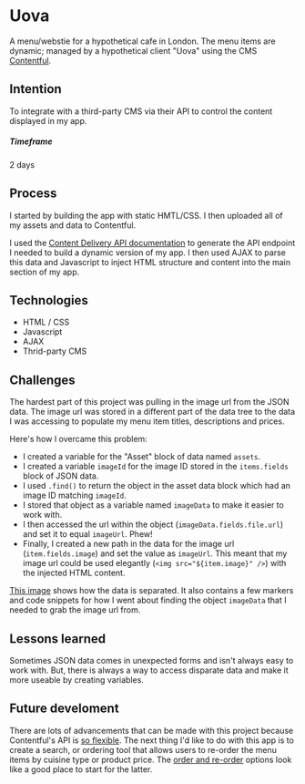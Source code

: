 # Uova
A menu/webstie for a hypothetical cafe in London. The menu items are dynamic; managed by a hypothetical client "Uova" using the CMS [Contentful](https://www.contentful.com).

## Intention
To integrate with a third-party CMS via their API to control the content displayed in my app.  

##### Timeframe
2 days

## Process
I started by building the app with static HMTL/CSS. I then uploaded all of my assets and data to Contentful. 

I used the [Content Delivery API documentation](https://www.contentful.com/developers/docs/references/content-delivery-api/) to generate the API endpoint I needed to build a dynamic version of my app. I then used AJAX to parse this data and Javascript to inject HTML structure and content into the main section of my app. 

## Technologies
- HTML / CSS
- Javascript
- AJAX
- Thrid-party CMS

## Challenges
The hardest part of this project was pulling in the image url from the JSON data. The image url was stored in a different part of the data tree to the data I was accessing to populate my menu item titles, descriptions and prices. 

Here's how I overcame this problem:
- I created a variable for the "Asset" block of data named `assets`.
- I created a variable `imageId` for the image ID stored in the `items.fields` block of JSON data. 
- I used `.find()` to return the object in the asset data block which had an image ID matching `imageId`. 
- I stored that object as a variable named `imageData` to make it easier to work with.
- I then accessed the url within the object (`imageData.fields.file.url`) and set it to equal `imageUrl`. Phew! 
- Finally, I created a new path in the data for the image url (`item.fields.image`) and set the value as `imageUrl`. This meant that my image url could be used elegantly (`<img src="${item.image}" />`) with the injected HTML content. 

[This image](https://bit.ly/2Z5VZN9) shows how the data is separated. It also contains a few markers and code snippets for how I went about finding the object `imageData` that I needed to grab the image url from.  

## Lessons learned
Sometimes JSON data comes in unexpected forms and isn't always easy to work with. But, there is always a way to access disparate data and make it more useable by creating variables. 

## Future develoment
There are lots of advancements that can be made with this project because Contentful's API is [so flexible](https://www.contentful.com/developers/docs/references/content-delivery-api/#/reference/search-parameters/links-to-asset). The next thing I'd like to do with this app is to create a search, or ordering tool that allows users to re-order the menu items by cuisine type or product price. The [order and re-order](https://www.contentful.com/developers/docs/references/content-delivery-api/#/reference/search-parameters/order) options look like a good place to start for the latter. 
